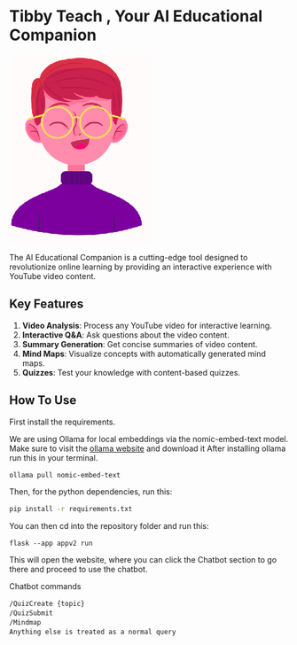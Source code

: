 # Tibby Teach , Your AI Educational Companion

![AI Educational Companion](tibby.png)

The AI Educational Companion is a cutting-edge tool designed to revolutionize online learning by providing an interactive experience with YouTube video content.

## Key Features

1. **Video Analysis**: Process any YouTube video for interactive learning.
2. **Interactive Q&A**: Ask questions about the video content.
3. **Summary Generation**: Get concise summaries of video content.
4. **Mind Maps**: Visualize concepts with automatically generated mind maps.
5. **Quizzes**: Test your knowledge with content-based quizzes.

## How To Use

First install the requirements.

We are using Ollama for local embeddings via the nomic-embed-text model.
Make sure to visit the [ollama website](https://ollama.ai) and download it
After installing ollama run this in your terminal.
```bash
ollama pull nomic-embed-text
```

Then, for the python dependencies, run this:
```bash
pip install -r requirements.txt
```

You can then cd into the repository folder and run this:
```
flask --app appv2 run
```

This will open the website, where you can click the Chatbot section to go there and proceed to use the chatbot.

Chatbot commands

```bash
/QuizCreate {topic}
/QuizSubmit
/Mindmap
Anything else is treated as a normal query
```
